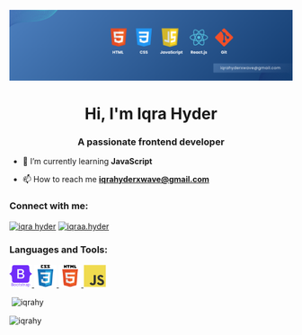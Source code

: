 ![Logo](https://github.com/iqrahy/iqrahy/blob/main/Blue%20Modern%20Marketing%20Manager%20LinkedIn%20Banner.png)
    <h1 align="center">Hi, I'm Iqra Hyder</h1>
<h3 align="center">A passionate frontend developer</h3>

- 🌱 I’m currently learning **JavaScript**

- 📫 How to reach me **iqrahyderxwave@gmail.com**

<h3 align="left">Connect with me:</h3>
<p align="left">
<a href="https://linkedin.com/in/iqra-hyder" target="blank"><img align="center" src="https://raw.githubusercontent.com/rahuldkjain/github-profile-readme-generator/master/src/images/icons/Social/linked-in-alt.svg" alt="iqra hyder" height="30" width="40" /></a>
<a href="https://instagram.com/iqraa.hyder" target="blank"><img align="center" src="https://raw.githubusercontent.com/rahuldkjain/github-profile-readme-generator/master/src/images/icons/Social/instagram.svg" alt="iqraa.hyder" height="30" width="40" /></a>
</p>

<h3 align="left">Languages and Tools:</h3>
<p align="left"> <a href="https://getbootstrap.com" target="_blank" rel="noreferrer"> <img src="https://raw.githubusercontent.com/devicons/devicon/master/icons/bootstrap/bootstrap-plain-wordmark.svg" alt="bootstrap" width="40" height="40"/> </a> <a href="https://www.w3schools.com/css/" target="_blank" rel="noreferrer"> <img src="https://raw.githubusercontent.com/devicons/devicon/master/icons/css3/css3-original-wordmark.svg" alt="css3" width="40" height="40"/> </a> <a href="https://www.w3.org/html/" target="_blank" rel="noreferrer"> <img src="https://raw.githubusercontent.com/devicons/devicon/master/icons/html5/html5-original-wordmark.svg" alt="html5" width="40" height="40"/> </a> <a href="https://developer.mozilla.org/en-US/docs/Web/JavaScript" target="_blank" rel="noreferrer"> <img src="https://raw.githubusercontent.com/devicons/devicon/master/icons/javascript/javascript-original.svg" alt="javascript" width="40" height="40"/> </a> </p>

<p>&nbsp;<img align="center" src="https://github-readme-stats.vercel.app/api?username=iqrahy&show_icons=true&locale=en" alt="iqrahy" /></p>

<p><img align="center" src="https://github-readme-streak-stats.herokuapp.com/?user=iqrahy&" alt="iqrahy" /></p>
    
